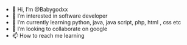 - 👋 Hi, I’m @Babygodxx
- 👀 I’m interested in software developer
- 🌱 I’m currently learning python, java, java script, php, html , css etc
- 💞️ I’m looking to collaborate on google
- 📫 How to reach me learning
 
